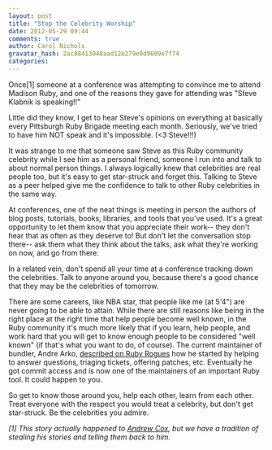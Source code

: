 ```yaml
---
layout: post
title: "Stop the Celebrity Worship"
date: 2012-05-29 09:44
comments: true
author: Carol Nichols
gravatar_hash: 2ac88413948aad12e279e0d9609e7f74
categories:
---
```


Once[1] someone at a conference was attempting to convince me to attend Madison Ruby, and one of the reasons they gave
for attending was "Steve Klabnik is speaking!!"

Little did they know, I get to hear Steve's opinions on everything at basically every Pittsburgh Ruby Brigade meeting
each month. Seriously, we've tried to have him NOT speak and it's impossible. (<3 Steve!!!)

It was strange to me that someone saw Steve as this Ruby community celebrity while I see him as a personal friend,
someone I run into and talk to about normal person things. I always logically knew that celebrities are real people too,
but it's easy to get star-struck and forget this. Talking to Steve as a peer helped give me the confidence to
talk to other Ruby celebrities in the same way.

At conferences, one of the neat things is meeting in person the authors of blog posts, tutorials, books, libraries, and
tools that you've used. It's a great opportunity to let them know that you appreciate their work-- they don't hear that
as often as they deserve to! But don't let the conversation stop there-- ask them what they think about the talks, ask
what they're working on now, and go from there.

In a related vein, don't spend all your time at a conference tracking down the celebrities. Talk to anyone around you,
because there's a good chance that they may be the celebrities of tomorrow.

There are some careers, like NBA star, that people like me (at 5'4") are never going to be able to attain. While there
are still reasons like being in the right place at the right time that help people become well known, in the Ruby
community it's much more likely that if you learn, help people, and work hard that you will get to know enough people to
be considered "well known" (if that's what you want to do, of course). The current maintainer of bundler, Andre Arko,
[described on Ruby Rogues](http://rubyrogues.com/045-rr-bundler-with-andre-arko/) how he started by helping to answer
questions, triaging tickets, offering patches, etc. Eventually he got commit access and is now one of the maintainers of
an important Ruby tool. It could happen to you.

So get to know those around you, help each other, learn from each other. Treat everyone with the respect you would treat
a celebrity, but don't get star-struck. Be the celebrities you admire.

_[1] This story actually happened to [Andrew Cox](https://twitter.com/#!/coxandrew), but we have a tradition of stealing his stories and telling them back to him._